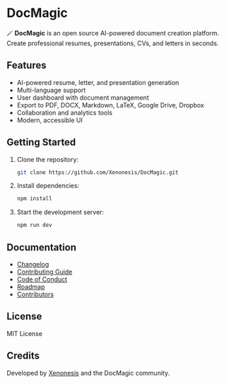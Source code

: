 # DocMagic

🪄 **DocMagic** is an open source AI-powered document creation platform. Create professional resumes, presentations, CVs, and letters in seconds.

## Features

- AI-powered resume, letter, and presentation generation
- Multi-language support
- User dashboard with document management
- Export to PDF, DOCX, Markdown, LaTeX, Google Drive, Dropbox
- Collaboration and analytics tools
- Modern, accessible UI

## Getting Started

1. Clone the repository:
   ```bash
   git clone https://github.com/Xenonesis/DocMagic.git
   ```
2. Install dependencies:
   ```bash
   npm install
   ```
3. Start the development server:
   ```bash
   npm run dev
   ```

## Documentation

- [Changelog](CHANGELOG.md)
- [Contributing Guide](CONTRIBUTING.md)
- [Code of Conduct](CODE_OF_CONDUCT.md)
- [Roadmap](ROADMAP.md)
- [Contributors](CONTRIBUTORS.md)

## License

MIT License

## Credits

Developed by [Xenonesis](https://github.com/Xenonesis) and the DocMagic community.
